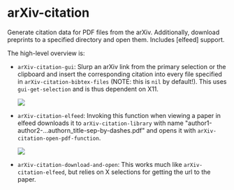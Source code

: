 # arXiv-citation

Generate citation data for PDF files from the arXiv.  Additionally,
download preprints to a specified directory and open them.  Includes
[elfeed] support.

The high-level overview is:

 + `arXiv-citation-gui`: Slurp an arXiv link from the primary selection
   or the clipboard and insert the corresponding citation into every
   file specified in `arXiv-citation-bibtex-files` (NOTE: this is `nil`
   by default!).  This uses `gui-get-selection` and is thus dependent on
   X11.

   ![](https://user-images.githubusercontent.com/50166980/165585713-b798bbba-c5d9-4611-8a7c-b89fec898cf2.gif)

 + `arXiv-citation-elfeed`: Invoking this function when viewing a paper
   in elfeed downloads it to `arXiv-citation-library` with name
   "author1-author2-...authorn_title-sep-by-dashes.pdf" and opens it
   with `arXiv-citation-open-pdf-function`.

   ![](https://user-images.githubusercontent.com/50166980/165453050-3b8eb116-2a38-43fd-8a76-4d5226e75438.gif)

 + `arXiv-citation-download-and-open`: This works much like
   `arXiv-citation-elfeed`, but relies on X selections for getting the
   url to the paper.

[1]: https://github.com/skeeto/elfeed
